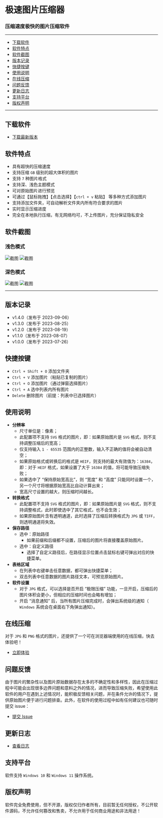 
# 极速图片压缩器
### 压缩速度极快的图片压缩软件

<hr>

- [下载软件](#下载软件)
- [软件特点](#软件特点)
- [软件截图](#软件截图)
- [版本记录](#版本记录)
- [快捷按键](#快捷按键)
- [使用说明](#使用说明)
- [在线压缩](#在线压缩)
- [问题反馈](#问题反馈)
- [更新日志](#更新日志)
- [支持平台](#支持平台)
- [版权声明](#版权声明)

<hr>

## 下载软件

- [下载最新版本](https://www.ticompressor.com/online/)

## 软件特点

- 具有超快的压缩速度
- 支持压缩 `GB` 级别的超大体积的图片
- 支持 `7` 种图片格式
- 支持深、浅色主题模式
- 可对原始图片进行预览
- 可通过【鼠标拖拽】【点击选择】【`ctrl + v` 粘贴】 等多种方式添加图片
- 支持添加文件夹，可自动解析文件夹内所有符合要求的图片
- 实时显示压缩进度
- 完全在本地执行压缩，有无网络均可，不上传图片，充分保证隐私安全

## 软件截图

### 浅色模式

![截图](screenshot/1.png)
![截图](screenshot/2.png)

### 深色模式

![截图](screenshot/3.png)
![截图](screenshot/4.png)

<hr>

## 版本记录

- v1.4.0（发布于 2023-09-06）
- v1.3.0（发布于 2023-08-25）
- v1.2.0（发布于 2023-08-19）
- v1.1.0（发布于 2023-08-07）
- v1.0.0（发布于 2023-07-26）

## 快捷按键

- `Ctrl + Shift + O` 添加文件夹
- `Ctrl + V` 添加图片（粘贴已复制的图片）
- `Ctrl + O` 添加图片（通过弹窗选择图片）
- `Ctrl + A` 选中列表内所有图片
- `Delete` 删除图片（前提：列表中已选择图片）

## 使用说明

-  **分辨率** 
    - 尺寸单位是：像素；
    - 此配置项不支持 `SVG` 格式的图片，即：如果原始图片是 `SVG` 格式，则不支持调整压缩后的宽高；
    - 仅支持输入 `1 - 65535` 范围内的正整数，输入不正确的值将会被自动清空；
    - 如果原始格式或转换后的格式是 `HEIF`，则支持的最大有效值为：`16384`，即：对于 `HEIF` 格式，如果设置了大于 `16384` 的值，将可能导致压缩失败；
    - 如果选中了 “保持原始宽高比”，则 “宽度” 和 “高度” 只能同时设置一个，另一个尺寸将根据原始宽高比自动计算出来；
    - 宽高尺寸设置的越大，则压缩时间越长。
-  **转换格式** 
    - 此配置项不支持 `SVG` 格式的图片，即：如果原始图片是 `SVG` 格式，则不支持调整格式，此时即使选中了其它格式，也不会生效；
    - 如果原始图片含有透明通道，此时选择了压缩后转换格式为 `JPG` 或 `TIFF`，则透明通道将失效。
-  **保存路径** 
    - 选中：原始路径
        - 如果前缀和后缀都不设置，压缩后的图片将直接覆盖原始图片。
    - 选中：自定义路径
        - 选择了自定义路径后，在路径显示位置点击鼠标右键可弹出对应的快捷菜单。
-  **表格区域** 
    - 在列表中右键单击任意数据，都可弹出快捷菜单；
    - 双击列表中任意数据的图片路径文本，可预览原始图片。
-  **软件设置** 
    - 对于 `JPG` 格式，可以选择是否开启 “极限压缩” 功能，一旦开启，压缩后的图片体积会更小，但相应的压缩时间也会略有增加；
    - 开启 “消息通知” 后，当所有图片压缩完成时，会弹出系统级的通知（ `Windows` 系统会在桌面右下角弹出通知）。

## 在线压缩

对于 `JPG` 和 `PNG` 格式的图片，还提供了一个可在浏览器端使用的在线压缩，快去体验吧！

- [立即体验](https://www.ticompressor.com/online/)

## 问题反馈

由于图片的繁杂性以及图片原始数据存在太多的不确定性和多样性，因此在压缩过程中可能会出现很多边界问题和意料之外的情况，进而导致压缩失败，希望使用此软件的用户在遇到上述情况时，能积极反馈相关问题，并在条件允许的情况下，提供原始图片便于进行问题排查。此外，在软件的使用过程中如有任何建议也可随时提交 issue：

- [提交 Issue](https://github.com/Dreamer365/topspeed-image-compressor/issues)

## 更新日志

- [查看日志](https://github.com/Dreamer365/topspeed-image-compressor/blob/main/CHANGELOG.md)

## 支持平台

软件支持 `Windows 10` 和 `Windows 11` 操作系统。

## 版权声明

软件完全免费使用，但不开源，版权仅归作者所有，目前暂无任何授权，不公开软件源码，不允许任何篡改和售卖，不允许用于任何商业用途和非法用途！


